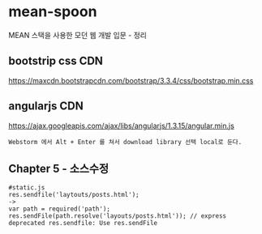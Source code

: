 # mean-spoon
MEAN 스택을 사용한 모던 웹 개발 입문 - 정리

## bootstrip css CDN 
https://maxcdn.bootstrapcdn.com/bootstrap/3.3.4/css/bootstrap.min.css

## angularjs CDN
https://ajax.googleapis.com/ajax/libs/angularjs/1.3.15/angular.min.js

    Webstorm 에서 Alt + Enter 를 쳐서 download library 선택 local로 둔다.



## Chapter 5 - 소스수정
    #static.js
    res.sendfile('laytouts/posts.html');
    ->
    var path = required('path');
    res.sendFile(path.resolve('layouts/posts.html')); // express deprecated res.sendfile: Use res.sendFile
